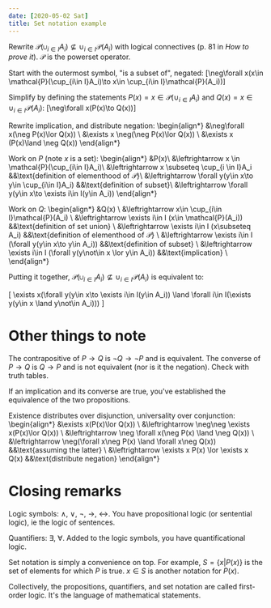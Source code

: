 ```yaml
---
date: [2020-05-02 Sat]
title: Set notation example
---
```


Rewrite
$\mathcal{P}(\cup_{i\in I}A_i)\nsubseteq\cup_{i\in I}\mathcal{P}(A_i)$
with logical connectives (p. 81 in *How to prove it*). $\mathcal{P}$
is the powerset operator.

Start with the outermost symbol, "is a subset of", negated:
\[\neg\forall x(x\in \mathcal{P}(\cup_{i\in I}A_i)\to x\in \cup_{i\in
I}\mathcal{P}(A_i))\]

Simplify by defining the statements
$P(x)=x\in\mathcal{P}(\cup_{i\in I}A_i)$ and
$Q(x)=x\in\cup_{i\in I}\mathcal{P}(A_i)$:
\[\neg\forall x(P(x)\to Q(x))\]

Rewrite implication, and distribute negation:
\begin{align*}
&\neg\forall x(\neg P(x)\lor Q(x)) \\
&\exists x \neg(\neg P(x)\lor Q(x)) \\
&\exists x (P(x)\land \neg Q(x))
\end{align*}

Work on $P$ (note $x$ is a set):
\begin{align*}
&P(x)\\
&\leftrightarrow x \in \mathcal{P}(\cup_{i\in I}A_i)\\
&\leftrightarrow x \subseteq \cup_{i \in I}A_i              &&\text{definition of elementhood of $\mathcal{P}$}\\
&\leftrightarrow \forall y(y\in x\to y\in \cup_{i\in I}A_i) &&\text{definition of subset}\\
&\leftrightarrow \forall y(y\in x\to \exists i\in I(y\in A_i))
\end{align*}

Work on $Q$:
\begin{align*}
&Q(x) \\
&\leftrightarrow x\in \cup_{i\in I}\mathcal{P}(A_i) \\
&\leftrightarrow \exists i\in I (x\in \mathcal{P}(A_i)) &&\text{definition of set union} \\
&\leftrightarrow \exists i\in I (x\subseteq A_i) &&\text{definition of elementhood of $\mathcal{P}$} \\
&\leftrightarrow \exists i\in I (\forall y(y\in x\to y\in A_i)) &&\text{definition of subset} \\
&\leftrightarrow \exists i\in I (\forall y(y\not\in x \lor y\in A_i)) &&\text{implication} \\
\end{align*}

Putting it together,
$\mathcal{P}(\cup_{i\in I}A_i)\nsubseteq\cup_{i\in I}\mathcal{P}(A_i)$
is equivalent to:

\[
\exists x(\forall y(y\in x\to \exists i\in I(y\in A_i)) \land \forall i\in I(\exists y(y\in x \land y\not\in A_i)))
\]

# Other things to note

The contrapositive of $P\to Q$ is $\neg Q \to \neg P$ and is
equivalent. The converse of $P\to Q$ is $Q\to P$ and is not equivalent
(nor is it the negation). Check with truth tables.

If an implication and its converse are true, you've established the
equivalence of the two propositions.

Existence distributes over disjunction, universality over conjunction:
\begin{align*}
&\exists x(P(x)\lor Q(x)) \\
&\leftrightarrow \neg\neg \exists x(P(x)\lor Q(x)) \\
&\leftrightarrow \neg \forall x(\neg P(x) \land \neg Q(x)) \\
&\leftrightarrow \neg(\forall x\neg P(x) \land \forall x\neg Q(x)) &&\text{assuming the latter} \\
&\leftrightarrow \exists x P(x) \lor \exists x Q(x) &&\text{distribute negation}
\end{align*}

# Closing remarks

Logic symbols: $\land$, $\lor$, $\neg$, $\to$, $\leftrightarrow$. You
have propositional logic (or sentential logic), ie the logic of
sentences.

Quantifiers: $\exists$, $\forall$. Added to the logic symbols, you
have quantificational logic.

Set notation is simply a convenience on top. For example,
$S=\{x | P(x)\}$ is the set of elements for which $P$ is true.
$x\in S$ is another notation for $P(x)$.

Collectively, the propositions, quantifiers, and set notation are
called first-order logic. It's the language of mathematical
statements.
